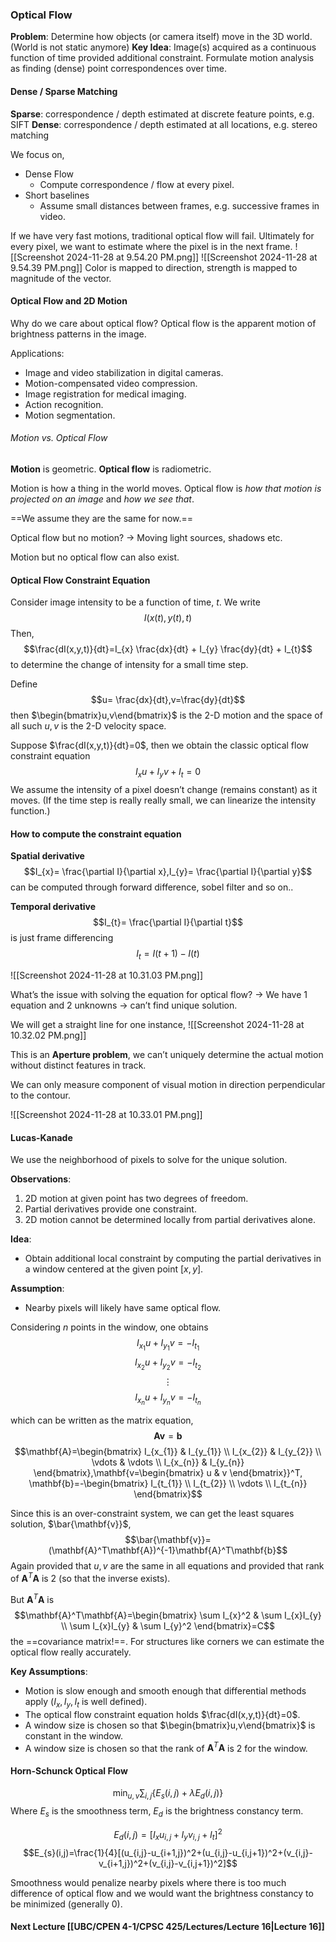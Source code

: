 ### Optical Flow
**Problem**: Determine how objects (or camera itself) move in the 3D world. (World is not static anymore)
**Key Idea**: Image(s) acquired as a continuous function of time provided additional constraint.
Formulate motion analysis as finding (dense) point correspondences over time.

#### Dense / Sparse Matching
**Sparse**: correspondence / depth estimated at discrete feature points, e.g. SIFT
**Dense**: correspondence / depth estimated at all locations, e.g. stereo matching

We focus on,
- Dense Flow
	- Compute correspondence / flow at every pixel.
- Short baselines
	- Assume small distances between frames, e.g. successive frames in video.

If we have very fast motions, traditional optical flow will fail.
Ultimately for every pixel, we want to estimate where the pixel is in the next frame.
![[Screenshot 2024-11-28 at 9.54.20 PM.png]]
![[Screenshot 2024-11-28 at 9.54.39 PM.png]]
Color is mapped to direction, strength is mapped to magnitude of the vector.


#### Optical Flow and 2D Motion
Why do we care about optical flow? Optical flow is the apparent motion of brightness patterns in the image.

Applications:
- Image and video stabilization in digital cameras.
- Motion-compensated video compression.
- Image registration for medical imaging.
- Action recognition.
- Motion segmentation.


###### Motion vs. Optical Flow
**Motion** is geometric.
**Optical flow** is radiometric.

Motion is how a thing in the world moves. Optical flow is *how that motion is projected on an image* and *how we see that*.

==We assume they are the same for now.==

Optical flow but no motion?
→ Moving light sources, shadows etc.

Motion but no optical flow can also exist.

#### Optical Flow Constraint Equation
Consider image intensity to be a function of time, $t$. We write
$$I(x(t),y(t),t)$$
Then,
$$\frac{dI(x,y,t)}{dt}=I_{x} \frac{dx}{dt} + I_{y} \frac{dy}{dt} + I_{t}$$
to determine the change of intensity for a small time step.

Define
$$u= \frac{dx}{dt},v=\frac{dy}{dt}$$
then $\begin{bmatrix}u,v\end{bmatrix}$ is the 2-D motion and the space of all such $u,v$ is the 2-D velocity space.

Suppose $\frac{dI(x,y,t)}{dt}=0$, then we obtain the classic optical flow constraint equation
$$I_{x}u+I_{y}v+I_{t}=0$$
We assume the intensity of a pixel doesn’t change (remains constant) as it moves.
(If the time step is really really small, we can linearize the intensity function.)

#### How to compute the constraint equation
**Spatial derivative**
$$I_{x}= \frac{\partial I}{\partial x},I_{y}= \frac{\partial I}{\partial y}$$
can be computed through forward difference, sobel filter and so on..

**Temporal derivative**
$$I_{t}= \frac{\partial I}{\partial t}$$
is just frame differencing 
$$I_{t}=I(t+1)-I(t)$$

![[Screenshot 2024-11-28 at 10.31.03 PM.png]]

What’s the issue with solving the equation for optical flow?
→ We have 1 equation and 2 unknowns → can’t find unique solution.

We will get a straight line for one instance,
![[Screenshot 2024-11-28 at 10.32.02 PM.png]]

This is an **Aperture problem**, we can’t uniquely determine the actual motion without distinct features in track. 

We can only measure component of visual motion in direction perpendicular to the contour.

![[Screenshot 2024-11-28 at 10.33.01 PM.png]]


#### Lucas-Kanade
We use the neighborhood of pixels to solve for the unique solution.

**Observations**:
1. 2D motion at given point has two degrees of freedom.
2. Partial derivatives provide one constraint.
3. 2D motion cannot be determined locally from partial derivatives alone.

**Idea**:
- Obtain additional local constraint by computing the partial derivatives in a window centered at the given point $[x,y]$.

**Assumption**:
- Nearby pixels will likely have same optical flow.

Considering $n$ points in the window, one obtains
$$I_{x_{1}}u+I_{y_{1}}v=-I_{t_{1}}$$
$$I_{x_{2}}u+I_{y_{2}}v=-I_{t_{2}}$$
$$\vdots$$
$$I_{x_{n}}u+I_{y_{n}}v=-I_{t_{n}}$$

which can be written as the matrix equation,
$$\mathbf{A}\mathbf{v}=\mathbf{b}$$
$$\mathbf{A}=\begin{bmatrix}
I_{x_{1}} & I_{y_{1}} \\
I_{x_{2}} & I_{y_{2}} \\
\vdots  & \vdots \\
I_{x_{n}} & I_{y_{n}}
\end{bmatrix},\mathbf{v=\begin{bmatrix}
u & v
\end{bmatrix}}^T, \mathbf{b}=-\begin{bmatrix}
I_{t_{1}} \\
I_{t_{2}} \\
\vdots \\
I_{t_{n}}
\end{bmatrix}$$

Since this is an over-constraint system, we can get the least squares solution, $\bar{\mathbf{v}}$,
$$\bar{\mathbf{v}}=(\mathbf{A}^T\mathbf{A})^{-1}\mathbf{A}^T\mathbf{b}$$
Again provided that $u,v$ are the same in all equations and provided that rank of $\mathbf{A}^T\mathbf{A}$ is 2 (so that the inverse exists).

But $\mathbf{A}^T\mathbf{A}$ is 
$$\mathbf{A}^T\mathbf{A}=\begin{bmatrix}
\sum I_{x}^2 & \sum I_{x}I_{y} \\
\sum I_{x}I_{y} & \sum I_{y}^2
\end{bmatrix}=C$$
the ==covariance matrix!==.
For structures like corners we can estimate the optical flow really accurately.

**Key Assumptions**:
- Motion is slow enough and smooth enough that differential methods apply ($I_{x},I_{y},I_{t}$ is well defined).
- The optical flow constraint equation holds $\frac{dI(x,y,t)}{dt}=0$.
- A window size is chosen so that $\begin{bmatrix}u,v\end{bmatrix}$ is constant in the window.
- A window size is chosen so that the rank of $\mathbf{A}^T\mathbf{A}$ is 2 for the window.

#### Horn-Schunck Optical Flow
$$\text{min}_{u,v} \sum_{i,j} \left\{ E_{s}(i,j) + \lambda E_{d}(i,j) \right\}$$
Where $E_{s}$ is the smoothness term, $E_{d}$ is the brightness constancy term.

$$E_{d}(i,j)= [I_{x}u_{i,j}+I_{y}v_{i,j}+I_{t}]^2$$
$$E_{s}(i,j)=\frac{1}{4}[(u_{i,j}-u_{i+1,j})^2+(u_{i,j}-u_{i,j+1})^2+(v_{i,j}-v_{i+1,j})^2+(v_{i,j}-v_{i,j+1})^2]$$

Smoothness would penalize nearby pixels where there is too much difference of optical flow and we would want the brightness constancy to be minimized (generally 0).

#### Next Lecture [[UBC/CPEN 4-1/CPSC 425/Lectures/Lecture 16|Lecture 16]]
